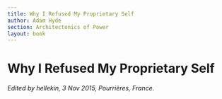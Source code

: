 ```yaml
---
title: Why I Refused My Proprietary Self
author: Adam Hyde
section: Architectonics of Power
layout: book
---
```


# Why I Refused My Proprietary Self

_Edited by hellekin, 3 Nov 2015, Pourrières, France._

